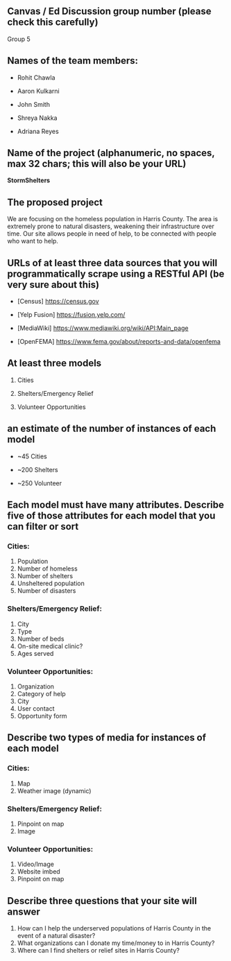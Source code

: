 ## Canvas / Ed Discussion group number (please check this carefully)

Group 5

## Names of the team members:

- Rohit Chawla

- Aaron Kulkarni

- John Smith

- Shreya Nakka

- Adriana Reyes

## Name of the project (alphanumeric, no spaces, max 32 chars; this will also be your URL)

**StormShelters**


## The proposed project

We are focusing on the homeless population in Harris County. The area is extremely prone to natural disasters, weakening their infrastructure over time. Our site allows people in need of help, to be connected with people who want to help.

## URLs of at least three data sources that you will programmatically scrape using a RESTful API (be very sure about this)

- [Census] https://census.gov

- [Yelp Fusion] https://fusion.yelp.com/ 

- [MediaWiki] https://www.mediawiki.org/wiki/API:Main_page

- [OpenFEMA] https://www.fema.gov/about/reports-and-data/openfema

## At least three models

1. Cities

2. Shelters/Emergency Relief

3. Volunteer Opportunities


## an estimate of the number of instances of each model

- ~45 Cities

- ~200 Shelters

- ~250 Volunteer

## Each model must have many attributes. Describe five of those attributes for each model that you can filter or sort

### Cities:
1. Population
2. Number of homeless
3. Number of shelters
4. Unsheltered population
5. Number of disasters

### Shelters/Emergency Relief:
1. City
2. Type
3. Number of beds
4. On-site medical clinic?
5. Ages served

### Volunteer Opportunities:
1. Organization
2. Category of help
3. City
4. User contact
5. Opportunity form


## Describe two types of media for instances of each model

### Cities:
1. Map
2. Weather image (dynamic)

### Shelters/Emergency Relief:
1. Pinpoint on map
2. Image

### Volunteer Opportunities:
1. Video/Image
2. Website imbed
3. Pinpoint on map

## Describe three questions that your site will answer

1. How can I help the underserved populations of Harris County in the event of a natural disaster?
2. What organizations can I donate my time/money to in Harris County?
3. Where can I find shelters or relief sites in Harris County?
